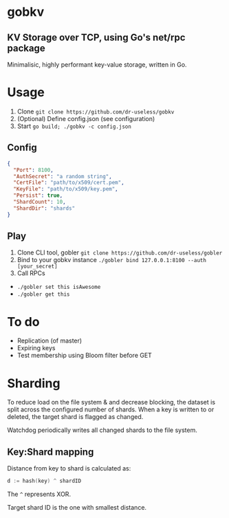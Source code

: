 # gobkv
## KV Storage over TCP, using Go's net/rpc package
Minimalisic, highly performant key-value storage, written in Go.

# Usage
1. Clone `git clone https://github.com/dr-useless/gobkv`
2. (Optional) Define config.json (see configuration)
3. Start `go build; ./gobkv -c config.json`

## Config
```json
{
  "Port": 8100,
  "AuthSecret": "a random string",
  "CertFile": "path/to/x509/cert.pem",
  "KeyFile": "path/to/x509/key.pem",
  "Persist": true,
  "ShardCount": 10,
  "ShardDir": "shards"
}
```

## Play
1. Clone CLI tool, gobler
  `git clone https://github.com/dr-useless/gobler`
2. Bind to your gobkv instance
  `./gobler bind 127.0.0.1:8100 --auth [your_secret]`
3. Call RPCs
  - `./gobler set this isAwesome`
  - `./gobler get this`

# To do
- Replication (of master)
- Expiring keys
- Test membership using Bloom filter before GET

# Sharding
To reduce load on the file system & and decrease blocking, the dataset is split across the configured number of shards. When a key is written to or deleted, the target shard is flagged as changed.

Watchdog periodically writes all changed shards to the file system.

## Key:Shard mapping
Distance from key to shard is calculated as:
```go
d := hash(key) ^ shardID
```
The `^` represents XOR.

Target shard ID is the one with smallest distance.
